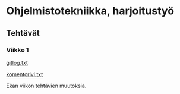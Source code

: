 
# Ohjelmistotekniikka, harjoitustyö

## Tehtävät

### Viikko 1

[gitlog.txt](https://github.com/jussinie/ot-harjoitustyo/blob/master/laskarit/viikko1/gitlog.txt)

[komentorivi.txt](https://github.com/jussinie/ot-harjoitustyo/blob/master/laskarit/viikko1/komentorivi.txt)

Ekan viikon tehtävien muutoksia. 
